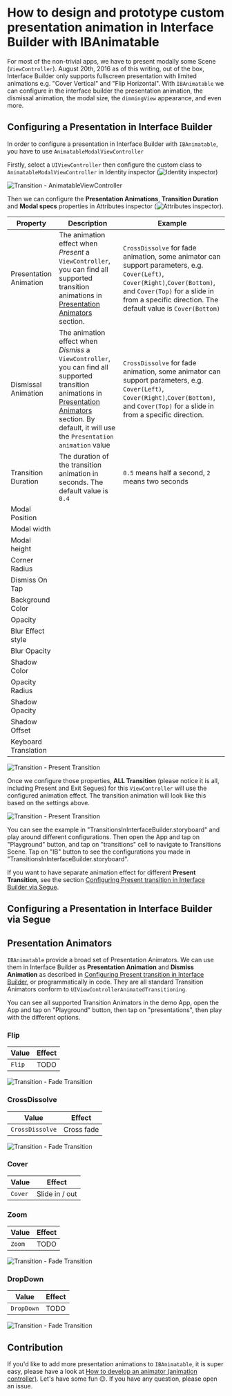 # How to design and prototype custom presentation animation in Interface Builder with IBAnimatable

For most of the non-trivial apps, we have to present modally some Scene (`ViewController`). August 20th, 2016 as of this writing, out of the box, Interface Builder only supports fullscreen presentation with limited animations e.g. "Cover Vertical" and "Flip Horizontal". With `IBAnimatable` we can configure in the interface builder the presentation animation, the dismissal animation, the modal size, the `dimmingView` appearance, and even more.


## Configuring a Presentation in Interface Builder

In order to configure a presentation in Interface Builder with `IBAnimatable`, you have to use `AnimatableModalViewController`

Firstly, select a `UIViewController` then configure the custom class to `AnimatableModalViewController` in Identity inspector (![Identity inspector](https://raw.githubusercontent.com/IBAnimatable/IBAnimatable-Misc/master/IBAnimatable/IdentityInspector.png))

![Transition - AnimatableViewController](https://raw.githubusercontent.com/IBAnimatable/IBAnimatable-Misc/master/IBAnimatable/PresentationUsingAnimatableViewController.png)

Then we can configure the **Presentation Animations**, **Transition Duration** and **Modal specs** properties in Attributes inspector (![Attributes inspector](https://raw.githubusercontent.com/IBAnimatable/IBAnimatable-Misc/master/IBAnimatable/AttributesInspector.png)). 

| Property | Description | Example |
| ------------- | ------------- | ------------- |
| Presentation Animation | The animation effect when *Present* a `ViewController`, you can find all supported transition animations in [Presentation Animators](#presentation-animators) section. | `CrossDissolve` for fade animation, some animator can support parameters, e.g. `Cover(Left)`, `Cover(Right)`,`Cover(Bottom)`, and `Cover(Top)` for a slide in from a specific direction. The default value is `Cover(Bottom)` |
| Dismissal Animation | The animation effect when *Dismiss* a `ViewController`, you can find all supported transition animations in [Presentation Animators](#presentation-animators) section. By default, it will use the `Presentation animation` value | `CrossDissolve` for fade animation, some animator can support parameters, e.g. `Cover(Left)`, `Cover(Right)`,`Cover(Bottom)`, and `Cover(Top)` for a slide in from a specific direction. |
| Transition Duration | The duration of the transition animation in seconds. The default value is `0.4` | `0.5` means half a second, `2` means two seconds |
| Modal Position |   |  |
| Modal width |   |  |
| Modal height |   |  |
| Corner Radius |   |  |
| Dismiss On Tap |   |  |
| Background Color |   |  |
| Opacity |   |  |
| Blur Effect style |   |  |
| Blur Opacity |   |  |
| Shadow Color |   |  |
| Opacity Radius |   |  |
| Shadow Opacity |   |  |
| Shadow Offset |   |  |
| Keyboard Translation |   |  |

![Transition - Present Transition](https://raw.githubusercontent.com/IBAnimatable/IBAnimatable-Misc/master/IBAnimatable/PresentTransitionAnimation.png)

Once we configure those properties, **ALL Transition** (please notice it is all, including Present and Exit Segues) for this `ViewController` will use the configured animation effect. The transition animation will look like this based on the settings above. 

![Transition - Present Transition](https://raw.githubusercontent.com/IBAnimatable/IBAnimatable-Misc/master/IBAnimatable/PresentTransition.gif)

You can see the example in "TransitionsInInterfaceBuilder.storyboard" and play around different configurations. Then open the App and tap on "Playground" button, and tap on "transitions" cell to navigate to Transitions Scene. Tap on "IB" button to see the configurations you made in "TransitionsInInterfaceBuilder.storyboard".

If you want to have separate animation effect for different **Present Transition**, see the section [Configuring Present transition in Interface Builder via Segue](#configuring-present-transition-in-interface-builder-via-segue).

## Configuring a Presentation in Interface Builder via Segue

<!--In some case, we may want to have different animation effect for various **Present Transition**. `IBAnimatable` provides a set of custom Segues to support that. You can find all supported Segues in [Segues](#segues) section.

To use custom Segue, we can **control drag** from one `ViewController` to another `ViewController`, then select a custom Segue e.g. "present portal with dismiss interaction". Because Interface Builder doesn't support `@IBInspectable` for Segue, we are not able to change the transition direction, duration and dismissal gesture. There are one or two Segues for each **Transition Animator**. One is without dismissal interaction, and one's with (if this transition animator has interactive dismissal gesture). For example, for `PortalAnimator`, we have "present portal" for **Portal animation** without dismissal interaction, and have "present portal with dismiss interaction" for **Portal animation** with default dismissal interaction, which is `Pinch(Close)`. 

![Transition - Present Transition via Segue](https://raw.githubusercontent.com/IBAnimatable/IBAnimatable-Misc/master/IBAnimatable/PresentTransitionViaSegue.png)

After we select "present portal with dismiss interaction", we need to check the **Module** in Attributes inspector (![Attributes inspector](https://raw.githubusercontent.com/IBAnimatable/IBAnimatable-Misc/master/IBAnimatable/AttributesInspector.png)). The App may crash if the field is empty. It probably is a bug of Interface Builder. To fix it just simply click on the **Module** field and hit enter, it should show **IBAnimatable**. If everything is ready, we can see the transition animation like this as below. We can have more than one Segue within the same ViewController. They will have different transition animation based on the selected Segue.

![Transition - Present Transition via Segue](https://raw.githubusercontent.com/IBAnimatable/IBAnimatable-Misc/master/IBAnimatable/PresentTransitionViaSegue.gif)

You can see the example in "Presentations.storyboard" and play around with the different configurations.-->

## Presentation Animators

`IBAnimatable` provide a broad set of Presentation Animators. We can use them in Interface Builder as **Presentation Animation** and **Dismiss Animation** as described in [Configuring Present transition in Interface Builder](#configuring-present-transition-in-interface-builder), or programmatically in code. They are all standard Transition Animators conform to `UIViewControllerAnimatedTransitioning`.

You can see all supported Transition Animators in the demo App, open the App and tap on "Playground" button, then tap on "presentations", then play with the different options.

### Flip

| Value | Effect |
| ------------- | ------------- |
| `Flip ` | TODO |

![Transition - Fade Transition](https://raw.githubusercontent.com/IBAnimatable/IBAnimatable-Misc/master/IBAnimatable/FadeTransition.gif)

### CrossDissolve

| Value | Effect |
| ------------- | ------------- |
| `CrossDissolve` | Cross fade |

![Transition - Fade Transition](https://raw.githubusercontent.com/IBAnimatable/IBAnimatable-Misc/master/IBAnimatable/FadeTransition.gif)

### Cover

| Value | Effect |
| ------------- | ------------- |
| `Cover` | Slide in / out |

### Zoom

| Value | Effect |
| ------------- | ------------- |
| `Zoom` | TODO |

![Transition - Fade Transition](https://raw.githubusercontent.com/IBAnimatable/IBAnimatable-Misc/master/IBAnimatable/FadeTransition.gif)

### DropDown

| Value | Effect |
| ------------- | ------------- |
| `DropDown` | TODO |

![Transition - Fade Transition](https://raw.githubusercontent.com/IBAnimatable/IBAnimatable-Misc/master/IBAnimatable/FadeTransition.gif)


## Contribution

If you'd like to add more presentation animations to `IBAnimatable`, it is super easy, please have a look at [How to develop an animator (animation controller)](https://github.com/IBAnimatable/IBAnimatable/wiki/How-to-develop-an-animator-(animation-controller)). Let's have some fun 😉. If you have any question, please open an issue. 